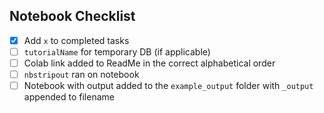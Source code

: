 ## Notebook Checklist
- [x] Add `x` to completed tasks
- [ ] `tutorialName` for temporary DB (if applicable)
- [ ] Colab link added to ReadMe in the correct alphabetical order
- [ ] `nbstripout` ran on notebook
- [ ] Notebook with output added to the `example_output` folder with `_output` appended to filename
